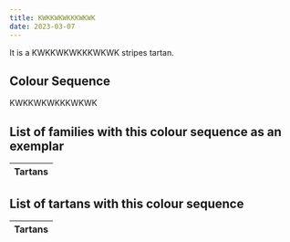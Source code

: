 ```yaml
---
title: KWKKWKWKKKWKWK
date: 2023-03-07
---
```

<no value>

It is a KWKKWKWKKKWKWK stripes tartan.


## Colour Sequence
KWKKWKWKKKWKWK

## List of families with this colour sequence as an exemplar

| Tartans |
|---------------|


## List of tartans with this colour sequence

| Tartans |
|---------------|
